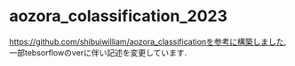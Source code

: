 # aozora_colassification_2023
https://github.com/shibuiwilliam/aozora_classificationを参考に構築しました, 一部tebsorflowのverに伴い記述を変更しています.
